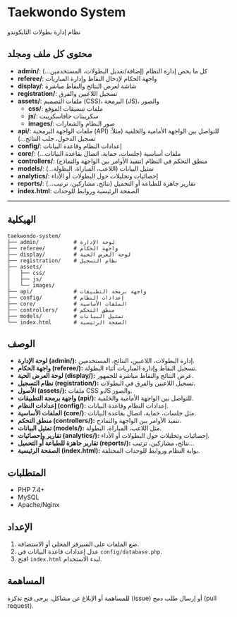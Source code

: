 # Taekwondo System

نظام إدارة بطولات التايكوندو

## محتوى كل ملف ومجلد

- **admin/**: كل ما يخص إدارة النظام (إضافة/تعديل البطولات، المستخدمين...)
- **referee/**: واجهة الحكام لإدخال النقاط وإدارة المباريات
- **display/**: شاشة لعرض النتائج والنقاط مباشرة
- **registration/**: تسجيل اللاعبين والفرق
- **assets/**: ملفات التصميم (CSS)، البرمجة (JS)، والصور
    - **css/**: ملفات تنسيقات الموقع
    - **js/**: سكريبتات جافاسكريبت
    - **images/**: صور النظام والشعارات
- **api/**: ملفات الواجهة البرمجية (API) للتواصل بين الواجهة الأمامية والخلفية (مثلاً: تسجيل الدخول، جلب النتائج...)
- **config/**: إعدادات النظام وقاعدة البيانات
- **core/**: ملفات أساسية (جلسات، حماية، اتصال بقاعدة البيانات...)
- **controllers/**: منطق التحكم في النظام (تنفيذ الأوامر بين الواجهة والنماذج)
- **models/**: تمثيل البيانات (اللاعب، المباراة، البطولة...)
- **analytics/**: إحصائيات وتحليلات حول البطولات أو الأداء
- **reports/**: تقارير جاهزة للطباعة أو التحميل (نتائج، مشاركين، ترتيب...)
- **index.html**: الصفحة الرئيسية وروابط للوحدات

---

## الهيكلية

```
taekwondo-system/
├── admin/           # لوحة الإدارة
├── referee/         # واجهة الحكام
├── display/         # لوحة العرض الحية  
├── registration/    # نظام التسجيل
├── assets/
│   ├── css/
│   ├── js/
│   └── images/
├── api/             # واجهة برمجة التطبيقات
├── config/          # إعدادات النظام
├── core/            # الملفات الأساسية
├── controllers/     # منطق التحكم
├── models/          # تمثيل البيانات
└── index.html       # الصفحة الرئيسية
```

## الوصف

- **لوحة الإدارة (admin/):** إدارة البطولات، اللاعبين، النتائج، المستخدمين.
- **واجهة الحكام (referee/):** تسجيل النقاط وإدارة المباريات أثناء البطولة.
- **لوحة العرض الحية (display/):** عرض النتائج والنقاط مباشرة للجمهور.
- **نظام التسجيل (registration/):** تسجيل اللاعبين والفرق في البطولات.
- **الأصول (assets/):** ملفات CSS وJS والصور.
- **واجهة برمجة التطبيقات (api/):** للتواصل بين الواجهة الأمامية والخلفية.
- **إعدادات النظام (config/):** إعدادات النظام وقاعدة البيانات.
- **الملفات الأساسية (core/):** مثل جلسات، حماية، اتصال بقاعدة البيانات.
- **منطق التحكم (controllers/):** تنفيذ الأوامر بين الواجهة والنماذج.
- **تمثيل البيانات (models/):** مثل اللاعب، المباراة، البطولة.
- **تقارير وإحصائيات (analytics/):** إحصائيات وتحليلات حول البطولات أو الأداء.
- **تقارير جاهزة للطباعة أو التحميل (reports/):** نتائج، مشاركين، ترتيب...
- **الصفحة الرئيسية (index.html):** بوابة النظام وروابط للوحدات المختلفة.

## المتطلبات
- PHP 7.4+
- MySQL
- Apache/Nginx

## الإعداد
1. ضع الملفات على السيرفر المحلي أو الاستضافة.
2. عدل إعدادات قاعدة البيانات في `config/database.php`.
3. افتح `index.html` لبدء الاستخدام.

## المساهمة
للمساهمة أو الإبلاغ عن مشاكل، يرجى فتح تذكرة (issue) أو إرسال طلب دمج (pull request).
